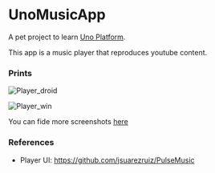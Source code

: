 # UnoMusicApp

A pet project to learn [Uno Platform](https://platform.uno/).

This app is a music player that reproduces youtube content.


### Prints

![Player_droid](https://user-images.githubusercontent.com/20712372/199860562-44118e73-55e4-46f3-a5de-8ebfe41ba90e.png)

![Player_win](https://user-images.githubusercontent.com/20712372/199860628-3ab50b0a-f0e7-4285-9364-93a6700a67d0.png)

You can fide more screenshots [here](https://github.com/pictos/UnoMusicApp/tree/master/Prints)

### References

- Player UI: https://github.com/jsuarezruiz/PulseMusic
